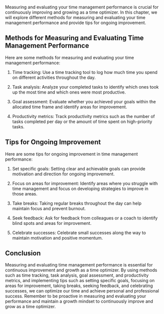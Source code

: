 
Measuring and evaluating your time management performance is crucial for continuously improving and growing as a time optimizer. In this chapter, we will explore different methods for measuring and evaluating your time management performance and provide tips for ongoing improvement.

Methods for Measuring and Evaluating Time Management Performance
----------------------------------------------------------------

Here are some methods for measuring and evaluating your time management performance:

1. Time tracking: Use a time tracking tool to log how much time you spend on different activities throughout the day.

2. Task analysis: Analyze your completed tasks to identify which ones took up the most time and which ones were most productive.

3. Goal assessment: Evaluate whether you achieved your goals within the allocated time frame and identify areas for improvement.

4. Productivity metrics: Track productivity metrics such as the number of tasks completed per day or the amount of time spent on high-priority tasks.

Tips for Ongoing Improvement
----------------------------

Here are some tips for ongoing improvement in time management performance:

1. Set specific goals: Setting clear and achievable goals can provide motivation and direction for ongoing improvement.

2. Focus on areas for improvement: Identify areas where you struggle with time management and focus on developing strategies to improve in those areas.

3. Take breaks: Taking regular breaks throughout the day can help maintain focus and prevent burnout.

4. Seek feedback: Ask for feedback from colleagues or a coach to identify blind spots and areas for improvement.

5. Celebrate successes: Celebrate small successes along the way to maintain motivation and positive momentum.

Conclusion
----------

Measuring and evaluating time management performance is essential for continuous improvement and growth as a time optimizer. By using methods such as time tracking, task analysis, goal assessment, and productivity metrics, and implementing tips such as setting specific goals, focusing on areas for improvement, taking breaks, seeking feedback, and celebrating successes, we can optimize our time and achieve personal and professional success. Remember to be proactive in measuring and evaluating your performance and maintain a growth mindset to continuously improve and grow as a time optimizer.
